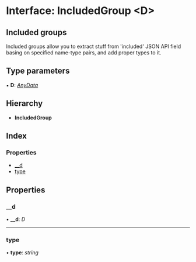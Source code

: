# Interface: IncludedGroup <**D**>

Included groups
---------------
Included groups allow you to extract stuff from 'included' JSON API field
basing on specified name-type pairs, and add proper types to it.

## Type parameters

▪ **D**: *[AnyData](../README.md#anydata)*

## Hierarchy

* **IncludedGroup**

## Index

### Properties

* [__d](includedgroup.md#__d)
* [type](includedgroup.md#type)

## Properties

###  __d

• **__d**: *D*

___

###  type

• **type**: *string*
